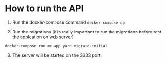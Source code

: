 # How to run the API

1. Run the docker-compose command
`docker-compose up`

2. Run the migrations 
(it is really important to run the migrations before test the applcation on web server)

`docker-compose run mc-app yarn migrate-initial`

3. The server will be started on the 3333 port.